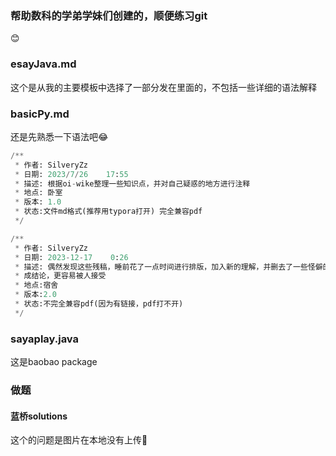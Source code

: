 ### 帮助数科的学弟学妹们创建的，顺便练习git

😊

### esayJava.md

这个是从我的主要模板中选择了一部分发在里面的，不包括一些详细的语法解释

### basicPy.md

还是先熟悉一下语法吧😂

```py
/**
 * 作者: SilveryZz
 * 日期: 2023/7/26    17:55
 * 描述: 根据oi-wike整理一些知识点，并对自己疑惑的地方进行注释
 * 地点: 卧室
 * 版本: 1.0
 * 状态:文件md格式(推荐用typora打开) 完全兼容pdf
 */
```



```py
/**
 * 作者: SilveryZz
 * 日期: 2023-12-17    0:26
 * 描述: 偶然发现这些残稿，睡前花了一点时间进行排版，加入新的理解，并删去了一些怪僻的问题，对一些过于深刻的原理删去复杂解释当
 * 成结论，更容易被人接受
 * 地点:宿舍
 * 版本:2.0
 * 状态:不完全兼容pdf(因为有链接，pdf打不开)
 */
```

### sayaplay.java

这是baobao  package

### 做题

#### 蓝桥solutions

这个的问题是图片在本地没有上传🥲
